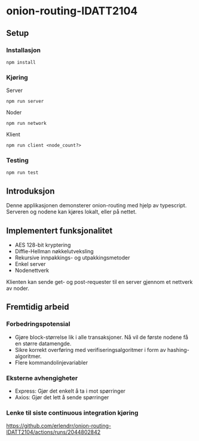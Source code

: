 # onion-routing-IDATT2104

## Setup

### Installasjon

```
npm install
```

### Kjøring

Server

```
npm run server
```

Noder

```
npm run network
```

Klient

```
npm run client <node_count?>
```

### Testing

```
npm run test
```

## Introduksjon

Denne applikasjonen demonsterer onion-routing med hjelp av typescript. Serveren og nodene kan kjøres
lokalt, eller på nettet.

## Implementert funksjonalitet

- AES 128-bit kryptering
- Diffie-Hellman nøkkelutveksling
- Rekursive innpakkings- og utpakkingsmetoder
- Enkel server
- Nodenettverk

Klienten kan sende get- og post-requester til en server gjennom et nettverk av noder.

## Fremtidig arbeid

### Forbedringspotensial

- Gjøre block-størrelse lik i alle transaksjoner. Nå vil de første nodene få en større datamengde.
- Sikre korrekt overføring med verifiseringsalgoritmer i form av hashing-algoritmer.
- Flere kommandolinjevariabler

### Eksterne avhengigheter

- Express: Gjør det enkelt å ta i mot spørringer
- Axios: Gjør det lett å sende spørringer

### Lenke til siste continuous integration kjøring
https://github.com/erlendrr/onion-routing-IDATT2104/actions/runs/2044802842
